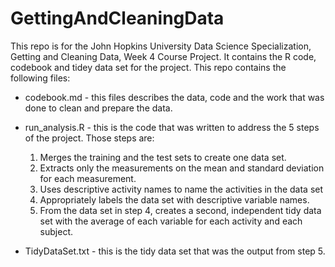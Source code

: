 # GettingAndCleaningData

This repo is for the John Hopkins University Data Science Specialization, Getting and Cleaning Data, Week 4 Course Project.  It contains the R code, codebook and tidey data set for the project.  This repo contains the following files:

- codebook.md - this files describes the data, code and the work that was done to clean and prepare the data.

- run_analysis.R - this is the code that was written to address the 5 steps of the project.  Those steps are:
  1.  Merges the training and the test sets to create one data set.
  2.  Extracts only the measurements on the mean and standard deviation for each measurement. 
  3.  Uses descriptive activity names to name the activities in the data set
  4.  Appropriately labels the data set with descriptive variable names. 
  5.  From the data set in step 4, creates a second, independent tidy data set with the average of each variable for each activity and each subject.

- TidyDataSet.txt - this is the tidy data set that was the output from step 5.
